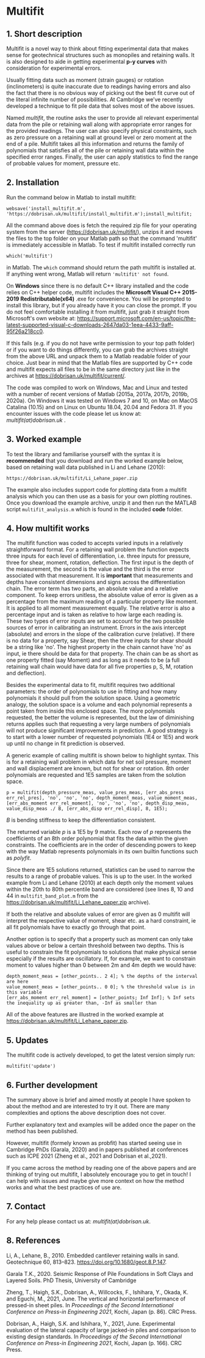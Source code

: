 # Multifit

## 1. Short description

Multifit is a novel way to think about fitting experimental data that makes sense for geotechnical structures such as monopiles and retaining walls. It is also designed to aide in getting experimental **p-y curves** with consideration for experimental errors.

Usually fitting data such as moment (strain gauges) or rotation (inclinometers) is quite inaccurate due to readings having errors and also the fact that there is no obvious way of picking out the best fit curve out of the literal infinite number of possibilities. At Cambridge we’ve recently developed a technique to fit pile data that solves most of the above issues. 

Named _multifit_, the routine asks the user to provide all relevant experimental data from the pile or retaining wall along with appropriate error ranges for the provided readings. The user can also specify physical constraints, such as zero pressure on a retaining wall at ground level or zero moment at the end of a pile. Multifit takes all this information and returns the family of polynomials that satisfies all of the pile or retaining wall data within the specified error ranges. Finally, the user can apply statistics to find the range of probable values for moment, pressure etc.

## 2. Installation

Run the command below in Matlab to install multifit:

```
websave('install_multifit.m', 'https://dobrisan.uk/multifit/install_multifit.m');install_multifit;
```

All the command above does is fetch the required zip file for your operating system from the server (https://dobrisan.uk/multifit/), unzips it and moves the files to the top folder on your Matlab path so that the command 'multifit' is immediately accessible in Matlab. To test if multifit installed correctly run

```
which('multifit')
```
in Matlab. The `which` command should return the path multifit is installed at. If anything went wrong, Matlab will return `'multifit' not found`.

On **Windows** since there is no default C++ library installed and the code relies on C++ helper code, multifit includes the **Microsoft Visual C++ 2015-2019 Redistributable(x64)** .exe for convenience. You will be prompted to install this library, but if you already have it you can close the prompt. If you do not feel comfortable installing it from multifit, just grab it straight from Microsoft's own website at: https://support.microsoft.com/en-us/topic/the-latest-supported-visual-c-downloads-2647da03-1eea-4433-9aff-95f26a218cc0.

If this fails (e.g. if you do not have write permission to your top path folder) or if you want to do things differently, you can grab the archives straight from the above URL and unpack them to a Matlab readable folder of your choice.
Just bear in mind that the Matlab files are supported by C++ code and multifit expects all files to be in the same directory just like in the archives at https://dobrisan.uk/multifit/current/.

The code was compiled to work on Windows, Mac and Linux and tested with a number of recent versions of Matlab (2015a, 2017a, 2017b, 2019b, 2020a). 
On Windows it was tested on Windows 7 and 10, on Mac on MacOS Catalina (10.15) and on Linux on Ubuntu 18.04, 20.04 and Fedora 31. 
If you encounter issues with the code please let us know at: _multifit(at)dobrisan.uk_ .

## 3. Worked example 

To test the library and familiarise yourself with the syntax it is **recommended** that you download and run the worked example below, based on retaining wall data published in Li and Lehane (2010):

```
https://dobrisan.uk/multifit/Li_Lehane_paper.zip
```
The example also includes support code for plotting data from a multifit analysis which you can then use as a basis for your own plotting routines. Once you download the example archive, unzip it and then run the MATLAB script `multifit_analysis.m` which is found in the included **code** folder.

## 4. How multifit works

The multifit function was coded to accepts varied inputs in a relatively straightforward format. For a retaining wall problem the function expects three inputs for each level of differentiation, i.e. three inputs for pressure, three for shear, moment, rotation, deflection.
The first input is the depth of the measurement, the second is the value and the third is the error associated with that measurement. 
It is **important** that measurements and depths have consistent dimensions and signs across the differentiation chain. 
The error term has two parts, an absolute value and a relative component. 
To keep errors unitless, the absolute value of error is given as a percentage from the maximum reading of a particular property like moment. 
It is applied to all moment measurement equally. The relative error is also a percentage input and is taken as relative to how large each reading is. 
These two types of error inputs are set to account for the two possible sources of error in  calibrating an instrument. Errors in the axis intercept (absolute) and errors in the slope of the calibration curve (relative).
If there is no data for a property, say Shear, then the three inputs for shear should be a string like 'no'.
The highest property in the chain cannot have 'no' as input, ie there should be data for that property. The chain can be as short as one property fitted (say Moment) and as long as it needs to be (a full retaining wall chain would have data for all five properties p, S, M, rotation and deflection).

Besides the experimental data to fit, multifit requires two additional parameters: the order of polynomials to use in fitting and how many polynomials it should pull from the solution space. Using a geometric analogy, the solution space is a volume and each polynomial represents a point taken from inside this enclosed space. The more polynomials requested, the better the volume is represented, but the law of diminishing returns applies such that requesting a very large numbers of polynomials will not produce significant improvements in prediction. A good strategy is to start with a lower number of requested polynomials (1E4 or 1E5) and work up until no change in fit prediction is observed.

A generic example of calling multifit is shown below to highlight syntax. This is for a retaining wall problem in which data for net soil pressure, moment and wall displacement are known, but not for shear or rotation. 
8th order polynomials are requested and 1E5 samples are taken from the solution space.

```
p = multifit(depth_pressure_meas, value_pres_meas, [err_abs_press err_rel_pres], 'no', 'no', 'no', depth_moment_meas, value_moment_meas, [err_abs_moment err_rel_moment], 'no', 'no', 'no', depth_disp_meas, value_disp_meas ./ B, [err_abs_disp err_rel_disp], 8, 1E5);
```
_B_ is bending stiffness to keep the differentiation consistent. 

The returned variable _p_ is a 1E5 by 9 matrix. Each row of _p_ represents the coefficients of an 8th order polynomial that fits the data within the given constraints. The coefficients are in the order of descending powers to keep with the way Matlab represents polynomials in its own builtin functions such as _polyfit_. 

Since there are 1E5 solutions returned, statistics can be used to narrow the results to a range of probable values. This is up to the user. In the worked example from Li and Lehane (2010) at each depth only the moment values within the 20th to 80th percentile band are considered (see lines 8, 10 and 44 in `multifit_band_plot.m` from the https://dobrisan.uk/multifit/Li_Lehane_paper.zip archive).

If both the relative and absolute values of error are given as 0 multifit will interpret the respective value of moment, shear etc. as a hard constraint, ie all fit polynomials have to exactly go through that point.

Another option is to specify that a property such as moment can only take values above or below a certain threshold between two depths. 
This is useful to constrain the fit polynomials to solutions that make physical sense especially if the results are oscillatory. 
If, for example, we want to constrain moment to values higher than 0 between 2m and 4m depth we would have:

```
depth_moment_meas = [other_points.. 2 4]; % the depths of the interval are here
value_moment_meas = [other_points.. 0 0]; % the threshold value is in this variable
[err_abs_moment err_rel_moment] = [other_points; Inf Inf]; % Inf sets the inequality up as greater than, -Inf as smaller than
```

All of the above features are illustred in the worked example at https://dobrisan.uk/multifit/Li_Lehane_paper.zip. 

## 5. Updates 

The multifit code is actively developed, to get the latest version simply run:

```
multifit('update')
```

## 6. Further development

The summary above is brief and aimed mostly at people I have spoken to about the method and are interested to try it out. There are many complexities and options the above description does not cover.

Further explanatory text and examples will be added once the paper on the method has been published.

However, multifit (formely known as probfit) has started seeing use in Cambridge PhDs (Garala, 2020) and in papers published at conferences such as ICPE 2021 (Zheng et al., 2021 and Dobrisan et al.,2021).

If you came across the method by reading one of the above papers and are thinking of trying out multifit, I absolutely encourage you to get in touch! I can help with issues and maybe give more context on how the method works and what the best practices of use are.

## 7. Contact

For any help please contact us at: _multifit(at)dobrisan.uk_.

## 8. References

Li, A., Lehane, B., 2010. Embedded cantilever retaining walls in sand. Geotechnique 60, 813–823. https://doi.org/10.1680/geot.8.P.147.

Garala T.K., 2020. Seismic Response of Pile Foundations in Soft Clays and Layered Soils. PhD Thesis, University of Cambridge

Zheng, T., Haigh, S.K., Dobrisan, A., Willcocks, F., Ishihara, Y., Okada, K. and Eguchi, M., 2021, June. The vertical and horizontal performance of pressed-in sheet piles. In _Proceedings of the Second International Conference on Press-in Engineering 2021_, Kochi, Japan (p. 86). CRC Press.

Dobrisan, A., Haigh, S.K. and Ishihara, Y., 2021, June. Experimental evaluation of the lateral capacity of large jacked-in piles and comparison to existing design standards. In _Proceedings of the Second International Conference on Press-in Engineering 2021_, Kochi, Japan (p. 166). CRC Press.
